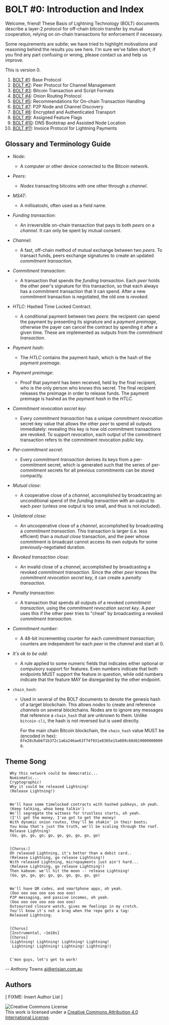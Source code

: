 # BOLT #0: Introduction and Index

Welcome, friend! These Basis of Lightning Technology (BOLT) documents
describe a layer-2 protocol for off-chain bitcoin transfer by mutual
cooperation, relying on on-chain transactions for enforcement if
necessary.

Some requirements are subtle; we have tried to highlight motivations
and reasoning behind the results you see here. I'm sure we've fallen
short; if you find any part confusing or wrong, please contact us and
help us improve.

This is version 0.

1. [BOLT #1](01-messaging.md): Base Protocol
2. [BOLT #2](02-peer-protocol.md): Peer Protocol for Channel Management
3. [BOLT #3](03-transactions.md): Bitcoin Transaction and Script Formats
4. [BOLT #4](04-onion-routing.md): Onion Routing Protocol
5. [BOLT #5](05-onchain.md): Recommendations for On-chain Transaction Handling
7. [BOLT #7](07-routing-gossip.md): P2P Node and Channel Discovery
8. [BOLT #8](08-transport.md): Encrypted and Authenticated Transport
9. [BOLT #9](09-features.md): Assigned Feature Flags
10. [BOLT #10](10-dns-bootstrap.md): DNS Bootstrap and Assisted Node Location
11. [BOLT #11](11-payment-encoding.md): Invoice Protocol for Lightning Payments

## Glossary and Terminology Guide

* *Node*:
   * A computer or other device connected to the Bitcoin network.

* *Peers*:
   * *Nodes* transacting bitcoins with one other through a *channel*.

* *MSAT*:
   * A millisatoshi, often used as a field name.

* *Funding transaction*:
   * An irreversible on-chain transaction that pays to both *peers* on a *channel*.
   It can only be spent by mutual consent.

* *Channel*:
   * A fast, off-chain method of mutual exchange between two *peers*.
   To transact funds, peers exchange signatures to create an updated *commitment transaction*.

* *Commitment transaction*:
   * A transaction that spends the *funding transaction*.
   Each *peer* holds the other peer's signature for this transaction, so that each
   always has a commitment transaction that it can spend. After a new
   commitment transaction is negotiated, the old one is *revoked*.

* *HTLC*: Hashed Time Locked Contract.
   * A conditional payment between two *peers*: the recipient can spend
    the payment by presenting its signature and a *payment preimage*,
    otherwise the payer can cancel the contract by spending it after
    a given time. These are implemented as outputs from the
    *commitment transaction*.

* *Payment hash*:
   * The *HTLC* contains the payment hash, which is the hash of the
    *payment preimage*.

* *Payment preimage*:
   * Proof that payment has been received, held by
    the final recipient, who is the only person who knows this
    secret. The final recipient releases the preimage in order to
    release funds. The payment preimage is hashed as the *payment hash*
    in the *HTLC*.

* *Commitment revocation secret key*:
   * Every *commitment transaction* has a unique *commitment revocation* secret-key
    value that allows the other *peer* to spend all outputs
    immediately: revealing this key is how old commitment
    transactions are revoked. To support revocation, each output of the
    commitment transaction refers to the commitment revocation public key.

* *Per-commitment secret*:
   * Every *commitment transaction* derives its keys from a per-commitment secret,
     which is generated such that the series of per-commitment secrets
     for all previous commitments can be stored compactly.

* *Mutual close*:
   * A cooperative close of a *channel*, accomplished by broadcasting an unconditional
    spend of the *funding transaction* with an output to each *peer*
    (unless one output is too small, and thus is not included).

* *Unilateral close*:
   * An uncooperative close of a *channel*, accomplished by broadcasting a
    *commitment transaction*. This transaction is larger (i.e. less
    efficient) than a *mutual close* transaction, and the peer whose
    commitment is broadcast cannot access its own outputs for some
    previously-negotiated duration.

* *Revoked transaction close*:
   * An invalid close of a *channel*, accomplished by broadcasting a revoked
    *commitment transaction*. Since the other *peer* knows the
    *commitment revocation secret key*, it can create a *penalty transaction*.

* *Penalty transaction*:
   * A transaction that spends all outputs of a revoked *commitment
    transaction*, using the *commitment revocation secret key*. A *peer* uses this
    if the other peer tries to "cheat" by broadcasting a revoked
    *commitment transaction*.

* *Commitment number*:
   * A 48-bit incrementing counter for each *commitment transaction*; counters
    are independent for each *peer* in the *channel* and start at 0.

* *It's ok to be odd*:
   * A rule applied to some numeric fields that indicates either optional or
     compulsory support for features. Even numbers indicate that both endpoints
     MUST support the feature in question, while odd numbers indicate
     that the feature MAY be disregarded by the other endpoint.

* `chain_hash`:
   * Used in several of the BOLT documents to denote the genesis hash of a
     target blockchain. This allows *nodes* to create and reference *channels* on
     several blockchains. Nodes are to ignore any messages that reference a
     `chain_hash` that are unknown to them. Unlike `bitcoin-cli`, the hash is
     not reversed but is used directly.

     For the main chain Bitcoin blockchain, the `chain_hash` value MUST be
     (encoded in hex):
     `6fe28c0ab6f1b372c1a6a246ae63f74f931e8365e15a089c68d6190000000000`.

## Theme Song

      Why this network could be democratic...
      Numismatic...
      Cryptographic!
      Why it could be released Lightning!
      (Release Lightning!)


      We'll have some timelocked contracts with hashed pubkeys, oh yeah.
      (Keep talking, whoa keep talkin')
      We'll segregate the witness for trustless starts, oh yeah.
      (I'll get the money, I've got to get the money)
      With dynamic onion routes, they'll be shakin' in their boots;
      You know that's just the truth, we'll be scaling through the roof.
      Release Lightning!
      (Go, go, go, go; go, go, go, go, go, go)


      [Chorus:]
      Oh released Lightning, it's better than a debit card..
      (Release Lightning, go release Lightning!)
      With released Lightning, micropayments just ain't hard...
      (Release Lightning, go release Lightning!)
      Then kaboom: we'll hit the moon -- release Lightning!
      (Go, go, go, go; go, go, go, go, go, go)


      We'll have QR codes, and smartphone apps, oh yeah.
      (Ooo ooo ooo ooo ooo ooo ooo)
      P2P messaging, and passive incomes, oh yeah.
      (Ooo ooo ooo ooo ooo ooo ooo)
      Outsourced closure watch, gives me feelings in my crotch.
      You'll know it's not a brag when the repo gets a tag:
      Released Lightning.


      [Chorus]
      [Instrumental, ~1m10s]
      [Chorus]
      (Lightning! Lightning! Lightning! Lightning!
       Lightning! Lightning! Lightning! Lightning!)


      C'mon guys, let's get to work!


   -- Anthony Towns <aj@erisian.com.au>

## Authors

[ FIXME: Insert Author List ]

![Creative Commons License](https://i.creativecommons.org/l/by/4.0/88x31.png "License CC-BY")
<br>
This work is licensed under a [Creative Commons Attribution 4.0 International License](http://creativecommons.org/licenses/by/4.0/).
